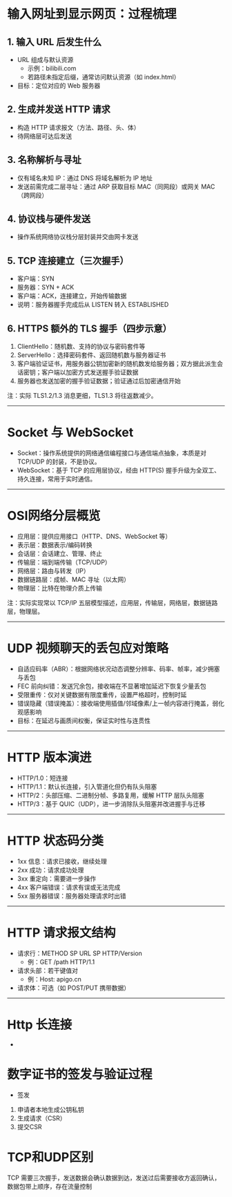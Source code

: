 # 输入网址到显示网页：过程梳理

## 1. 输入 URL 后发生什么
- URL 组成与默认资源
  - 示例：bilibili.com
  - 若路径未指定后缀，通常访问默认资源（如 index.html）
- 目标：定位对应的 Web 服务器

## 2. 生成并发送 HTTP 请求
- 构造 HTTP 请求报文（方法、路径、头、体）
- 待网络层可达后发送

## 3. 名称解析与寻址
- 仅有域名未知 IP：通过 DNS 将域名解析为 IP 地址
- 发送前需完成二层寻址：通过 ARP 获取目标 MAC（同网段）或网关 MAC（跨网段）

## 4. 协议栈与硬件发送
- 操作系统网络协议栈分层封装并交由网卡发送

## 5. TCP 连接建立（三次握手）
- 客户端：SYN
- 服务器：SYN + ACK
- 客户端：ACK，连接建立，开始传输数据
- 说明：服务器握手完成后从 LISTEN 转入 ESTABLISHED

## 6. HTTPS 额外的 TLS 握手（四步示意）
1) ClientHello：随机数、支持的协议与密码套件等
2) ServerHello：选择密码套件、返回随机数与服务器证书
3) 客户端验证证书，用服务器公钥加密新的随机数发给服务器；双方据此派生会话密钥；客户端以加密方式发送握手验证数据
4) 服务器也发送加密的握手验证数据；验证通过后加密通信开始

注：实际 TLS1.2/1.3 消息更细，TLS1.3 将往返数减少。

---

# Socket 与 WebSocket

- Socket：操作系统提供的网络通信编程接口与通信端点抽象，本质是对 TCP/UDP 的封装，不是协议。
- WebSocket：基于 TCP 的应用层协议，经由 HTTP(S) 握手升级为全双工、持久连接，常用于实时通信。

---

# OSI网络分层概览

- 应用层：提供应用接口（HTTP、DNS、WebSocket 等）
- 表示层：数据表示/编码转换
- 会话层：会话建立、管理、终止
- 传输层：端到端传输（TCP/UDP）
- 网络层：路由与转发（IP）
- 数据链路层：成帧、MAC 寻址（以太网）
- 物理层：比特在物理介质上传输

注：实际实现常以 TCP/IP 五层模型描述，应用层，传输层，网络层，数据链路层，物理层。

---

# UDP 视频聊天的丢包应对策略

- 自适应码率（ABR）：根据网络状况动态调整分辨率、码率、帧率，减少拥塞与丢包
- FEC 前向纠错：发送冗余包，接收端在不显著增加延迟下恢复少量丢包
- 受限重传：仅对关键数据有限度重传，设置严格超时，控制时延
- 错误隐藏（错误掩盖）：接收端使用插值/邻域像素/上一帧内容进行掩盖，弱化观感影响
- 目标：在延迟与画质间权衡，保证实时性与连贯性

---

# HTTP 版本演进

- HTTP/1.0：短连接
- HTTP/1.1：默认长连接，引入管道化但仍有队头阻塞
- HTTP/2：头部压缩、二进制分帧、多路复用，缓解 HTTP 层队头阻塞
- HTTP/3：基于 QUIC（UDP），进一步消除队头阻塞并改进握手与迁移

---

# HTTP 状态码分类

- 1xx 信息：请求已接收，继续处理
- 2xx 成功：请求成功处理
- 3xx 重定向：需要进一步操作
- 4xx 客户端错误：请求有误或无法完成
- 5xx 服务器错误：服务器处理请求时出错

---

# HTTP 请求报文结构

- 请求行：METHOD SP URL SP HTTP/Version
  - 例：GET /path HTTP/1.1
- 请求头部：若干键值对
  - 例：Host: apigo.cn
- 请求体：可选（如 POST/PUT 携带数据）

---  
# Http 长连接  
-   

# 数字证书的签发与验证过程  
- 签发  
1. 申请者本地生成公钥私钥  
2. 生成请求（CSR）
3. 提交CSR  
 
 # TCP和UDP区别  
 TCP 需要三次握手，发送数据会确认数据到达，发送过后需要接收方返回确认，数据包带上顺序，存在流量控制